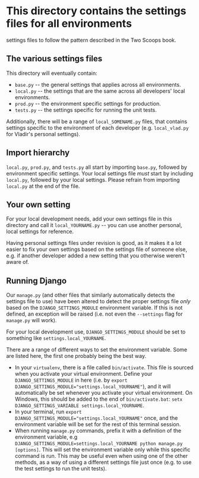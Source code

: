 # This directory contains the settings files for all environments

settings files to follow the pattern described in the Two Scoops book.

## The various settings files

This directory will eventually contain:

 * `base.py` -- the general settings that applies across all environments.
 * `local.py` -- the settings that are the same across all developers' local environments.
 * `prod.py` -- the environment specific settings for production.
 * `tests.py` -- the settings specific for running the unit tests.

Additionally, there will be a range of `local_SOMENAME.py` files, that contains settings specific to the environment of each developer (e.g. `local_vlad.py` for Vladir's personal settings).

## Import hierarchy

`local.py`, `prod.py`, and `tests.py` all start by importing `base.py`, followed by environment specific settings. Your local settings file _must_ start by including `local.py`, followed by your local settings. Please refrain from importing `local.py` at the end of the file.

## Your own setting

For your local development needs, add your own settings file in this directory and call it `local_YOURNAME.py` -- you can use another personal, local settings for reference.

Having personal settings files under revision is good, as it makes it a lot easier to fix your own settings based on the settings file of someone else, e.g. if another developer added a new setting that you otherwise weren't aware of.

## Running Django

Our `manage.py` (and other files that similarly automatically detects the settings file to use) have been altered to detect the proper settings file _only_ based on the `DJANGO_SETTINGS_MODULE` environment variable. If this is not defined, an exception will be raised (i.e. not even the `--settings` flag for `manage.py` will work).

For your local development use, `DJANGO_SETTINGS_MODULE` should be set to something like `settings.local_YOURNAME`.

There are a range of different ways to set the environment variable. Some are listed here, the first one probably being the best way.

 * In your `virtualenv`, there is a file called `bin/activate`. This file is sourced when you activate your virtual environment. Define your `DJANGO_SETTINGS_MODULE` in here (i.e. by `export DJANGO_SETTINGS_MODULE="settings.local_YOURNAME"`), and it will automatically be set whenever you activate your virtual environment. On Windows, this should be added to the end of `bin/activate.bat`: `setx DJANGO_SETTINGS_VARIABLE settings.local_YOURNAME`.
 * In your terminal, run `export DJANGO_SETTINGS_MODULE="settings.local_YOURNAME"` once, and the environment variable will be set for the rest of this terminal session.
 * When running `manage.py` commands, prefix it with a definition of the environment variable, e.g `DJANGO_SETTINGS_MODULE=settings.local_YOURNAME python manage.py [options]`. This will set the environment variable only while this specific command is run. This may be useful even when using one of the other methods, as a way of using a different settings file just once (e.g. to use the test settings to run the unit tests).
